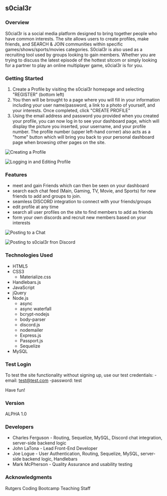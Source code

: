 ## s0cial3r
    
### Overview

S0cial3r is a social media platform designed to bring together people who have common interests. The site allows users to create profiles, make friends, and SEARCH & JOIN communities within specific games/shows/sports/movies categories. S0cial3r is also used as a recruiting tool used by groups looking to gain members. Whether you are trying to discuss the latest episode of the hottest sitcom or simply looking for a partner to play an online multiplayer game, s0cial3r is for you.

### Getting Started 
1. Create a Profile by visiting the s0cial3r homepage and selecting "REGISTER" (bottom left)
2. You then will be brought to a page where you will fill in your information including your user name/password, a link to a photo of yourself, and your interests. Once completed, click "CREATE PROFILE" 
3. Using the email address and password you provided when you created your profile, you can now log in to see your dashboard page, which will display the picture you inserted, your username, and your profile number. The profile number (upper left-hand corner) also acts as a "home" button which will bring you back to your personal dashboard page when browsing other pages on the site. 

![Creating a Profile](https://media.giphy.com/media/xT1R9T0bdcXISXMK9G/giphy.gif)

![Logging in and Editing Profile](https://media.giphy.com/media/l3dj76oiR1rfHO8us/giphy.gif)


### Features
- meet and gain Friends which can then be seen on your dashboard
- search each chat feed (Main, Gaming, TV, Movie, and Sports) for new friends to add and groups to join.
- seamless DISCORD integration to connect with your friends/groups
- edit profile at any time
- search all user profiles on the site to find members to add as friends
- form your own discords and recruit new members based on your interests 

![Posting to a Chat](https://media.giphy.com/media/l3diLOB22H1Kjds3e/giphy.gif)

![Posting to s0cial3r fron Discord](https://media.giphy.com/media/l3diDkOuwtJlR3SZa/giphy.gif)


### Technologies Used
- HTML5
- CSS3
	- Materialize.css
- Handlebars.js 
- JavaScript
- jQuery
- Node.js 
	- async
	- async waterfall
	- bcrypt-nodejs
	- body-parser
	- discord.js 
	- nodemailer
	- Express.js 
	- Passport.js 
	- Sequelize
- MySQL

### Test Login

To test the site functionality without signing up, use our test credentials:
-email: test@test.com
-password: test

Have fun!

### Version
ALPHA 1.0

### Developers 
- Charles Ferguson - Routing, Sequelize, MySQL, Discord chat integration, server-side backend logic
- John LaTona - Lead Front-End Developer
- Joe Logue - User Authentication, Routing, Sequelize, MySQL, server-side backend logic, Handlebars
- Mark McPherson - Quality Assurance and usability testing
 

### Acknowledgments
Rutgers Coding Bootcamp Teaching Staff